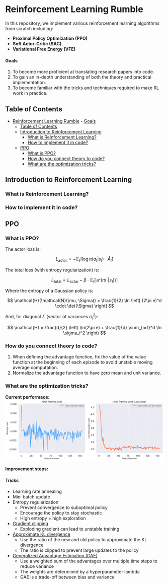 # Reinforcement Learning Rumble

In this repository, we implement various reinforcement learning algorithms from scratch including:
- **Proximal Policy Optimization (PPO)**
- **Soft Actor-Critic (SAC)**
- **Variational Free Energy (VFE)**

#### Goals

1. To become more proficient at translating research papers into code.
2. To gain an in-depth understanding of both the theory and practical implementation.
3. To become familiar with the tricks and techniques required to make RL work in practice.

## Table of Contents

- [Reinforcement Learning Rumble](#reinforcement-learning-rumble)
      - [Goals](#goals)
  - [Table of Contents](#table-of-contents)
  - [Introduction to Reinforcement Learning](#introduction-to-reinforcement-learning)
      - [What is Reinforcement Learning?](#what-is-reinforcement-learning)
      - [How to implement it in code?](#how-to-implement-it-in-code)
  - [PPO](#ppo)
      - [What is PPO?](#what-is-ppo)
      - [How do you connect theory to code?](#how-do-you-connect-theory-to-code)
      - [What are the optimization tricks?](#what-are-the-optimization-tricks)

## Introduction to Reinforcement Learning

### What is Reinforcement Learning?

### How to implement it in code?

## PPO

### What is PPO?

The actor loss is:

$$
 L_{\text{actor}} = -\mathbb{E}_{t} \left[ \log \pi(a_t | s_t) \cdot \hat{A}_t \right]
$$

The total loss (with entropy regularization) is:

$$
L_{\text{total}} = L_{\text{actor}} - \beta \cdot \mathbb{E}_{t}[\mathcal{H}(\pi(\cdot | s_t))]
$$

Where the entropy of a Gaussian policy is:

$$
\mathcal{H}(\mathcal{N}(\mu, \Sigma)) = \frac{1}{2} \ln \left[ (2\pi e)^d \cdot \det(\Sigma) \right]
$$

And, for diagonal $\Sigma$ (vector of variances $\sigma_i^2$):

$$
\mathcal{H} = \frac{d}{2} \left( \ln(2\pi e) + \frac{1}{d} \sum_{i=1}^d \ln \sigma_i^2 \right)
$$

### How do you connect theory to code?

1. When defining the advantage function, fix the value of the value function at the beginning of each episode to avoid unstable moving average computation.
2. Normalize the advantage function to have zero mean and unit variance.

### What are the optimization tricks?

**Current performace:** 
![PPO Losses](img/PPO_losses_05.06.2025.png)

**Improvement steps:** 

#### Tricks

- Learning rate annealing
- Mini batch update
- Entropy regularization  
  - Prevent convergence to suboptimal policy  
  - Encourage the policy to stay stochastic  
  - High entropy = high exploration
- [Gradient clipping](https://pytorch.org/docs/stable/generated/torch.nn.utils.clip_grad_norm_.html)  
  - Exploding gradient can lead to unstable training
- [Approximate KL divergence](http://joschu.net/blog/kl-approx.html)  
  - Use the ratio of the new and old policy to approximate the KL divergence  
  - The ratio is clipped to prevent large updates to the policy
- [Generalized Advantage Estimation (GAE)](https://arxiv.org/abs/1506.02438)  
  - Use a weighted sum of the advantages over multiple time steps to reduce variance  
  - The weights are determined by a hyperparameter lambda  
  - GAE is a trade-off between bias and variance
